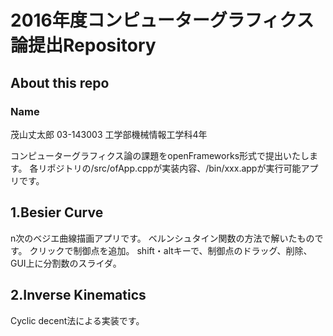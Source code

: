 # 2016年度コンピューターグラフィクス論提出Repository
## About this repo

### Name
茂山丈太郎 03-143003
工学部機械情報工学科4年

コンピューターグラフィクス論の課題をopenFrameworks形式で提出いたします。
各リポジトリの/src/ofApp.cppが実装内容、/bin/xxx.appが実行可能アプリです。


## 1.Besier Curve
n次のベジエ曲線描画アプリです。
ベルンシュタイン関数の方法で解いたものです。
クリックで制御点を追加。
shift・altキーで、制御点のドラッグ、削除、GUI上に分割数のスライダ。

## 2.Inverse Kinematics
Cyclic decent法による実装です。
